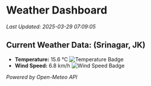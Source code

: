 
# Weather Dashboard

_Last Updated: 2025-03-29 07:09:05_

## Current Weather Data: (Srinagar, JK)
- **Temperature:** 15.6 °C ![Temperature Badge](https://img.shields.io/badge/Temperature-Low%20Temp-blue)
- **Wind Speed:** 6.8 km/h ![Wind Speed Badge](https://img.shields.io/badge/Wind%20Speed-Light%20Wind-blue)

*Powered by Open-Meteo API*

